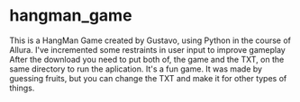 # hangman_game
This is a HangMan Game created by Gustavo, using Python in the course of Allura. I've incremented some restraints in user input  to improve gameplay
After the download you need to put both of, the game and the TXT, on the same directory to run the aplication.
It's a fun game.
It was made by guessing fruits, but you can change the TXT and make it for other types of things.
